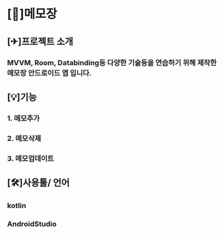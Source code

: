 # [📖]메모장


## [✈]프로젝트 소개
### MVVM, Room, Databinding등 다양한 기술등을 연습하기 위해 제작한 메모장 안드로이드 앱 입니다.


## [💡]기능
### 1. 메모추가
### 2. 메모삭제
### 3. 메모업데이트


## [🛠]사용툴/ 언어
### kotlin
### AndroidStudio
